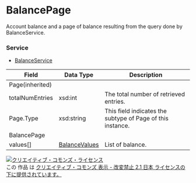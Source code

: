 # BalancePage
Account balance and a page of balance resulting from the query done by BalanceService.
### Service
+ [BalanceService](../services/BalanceService.md)

| Field | Data Type | Description | 
|---|---|---|
| Page(inherited)|||
| totalNumEntries| xsd:int| The total number of retrieved entries. |
| Page.Type| xsd:string| This field indicates the subtype of Page of this instance. |
| BalancePage|||
| values[]| <a href="./BalanceValues.md">BalanceValues</a>| List of balance. |
<a rel="license" href="http://creativecommons.org/licenses/by-nd/2.1/jp/"><img alt="クリエイティブ・コモンズ・ライセンス" style="border-width:0" src="https://i.creativecommons.org/l/by-nd/2.1/jp/88x31.png" /></a><br />この 作品 は <a rel="license" href="http://creativecommons.org/licenses/by-nd/2.1/jp/">クリエイティブ・コモンズ 表示 - 改変禁止 2.1 日本 ライセンスの下に提供されています。</a>
